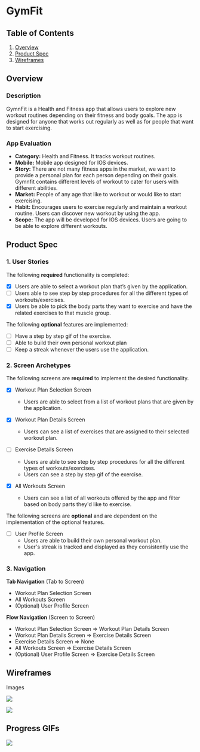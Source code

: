 # GymFit

## Table of Contents

1. [Overview](#Overview)
2. [Product Spec](#Product-Spec)
3. [Wireframes](#Wireframes)

## Overview

### Description
GymnFit is a Health and Fitness app that allows users to explore new workout routines depending on their fitness and body goals. The app is designed for anyone that works out regularly as well as for people that want to start exercising. 

### App Evaluation

- **Category:** Health and Fitness. It tracks workout routines.
- **Mobile:** Mobile app designed for IOS devices.
- **Story:** There are not many fitness apps in the market, we want to provide a personal plan for each person depending on their goals. Gymnfit contains different levels of workout to cater for users with different abilities.
- **Market:** People of any age that like to workout or would like to start exercising.
- **Habit:** Encourages users to exercise regularly and maintain a workout routine. Users can discover new workout by using the app.
- **Scope:** The app will be developed for IOS devices. Users are going to be able to explore different workouts.

## Product Spec

### 1. User Stories

The following **required** functionality is completed:

- [X] Users are able to select a workout plan that’s given by the application.
- [ ] Users able to see step by step procedures for all the different types of workouts/exercises.
- [X] Users be able to pick the body parts they want to exercise and have the related exercises to that muscle group.

The following **optional** features are implemented:
- [ ] Have a step by step gif of the exercise.
- [ ] Able to build their own personal workout plan
- [ ] Keep a streak whenever the users use the application.

### 2. Screen Archetypes
The following screens are **required** to implement the desired functionality.

- [X] Workout Plan Selection Screen
    * Users are able to select from a list of workout plans that are given by the application.

- [X] Workout Plan Details Screen
    * Users can see a list of exercises that are assigned to their selected workout plan.

- [ ] Exercise Details Screen
    * Users are able to see step by step procedures for all the different types of workouts/exercises.
    * Users can see a step by step gif of the exercise.

- [X] All Workouts Screen
    * Users can see a list of all workouts offered by the app and filter based on body parts they'd like to exercise.

The following screens are **optional** and are dependent on the implementation of the optional features.

- [ ] User Profile Screen
    * Users are able to build their own personal workout plan.
    * User's streak is tracked and displayed as they consistently use the app.

### 3. Navigation

**Tab Navigation** (Tab to Screen)
* Workout Plan Selection Screen
* All Workouts Screen
* (Optional) User Profile Screen
  
**Flow Navigation** (Screen to Screen)
* Workout Plan Selection Screen => Workout Plan Details Screen
* Workout Plan Details Screen => Exercise Details Screen
* Exercise Details Screen => None
* All Workouts Screen => Exercise Details Screen
* (Optional) User Profile Screen => Exercise Details Screen

## Wireframes
Images

![](https://github.com/GymFit-Project/GymnFit/blob/main/Image1.png)

![](https://github.com/GymFit-Project/GymnFit/blob/main/Image2.png)

## Progress GIFs

![](https://github.com/GymFit-Project/GymnFit/blob/main/Unit8Gif.gif)
